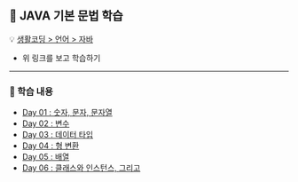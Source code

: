 ## :runner: JAVA 기본 문법 학습

:bulb: [생활코딩 > 언어 > 자바](https://opentutorials.org/course/1223)
* 위 링크를 보고 학습하기  
---
### :page_with_curl: 학습 내용
- [Day 01 : 숫자, 문자, 문자열](./Day01)  
- [Day 02 : 변수](./Day02)
- [Day 03 : 데이터 타입](./Day03)
- [Day 04 : 형 변환](./Day04)
- [Day 05 : 배열](./Day05)
- [Day 06 : 클래스와 인스턴스, 그리고 ](./Day06)
